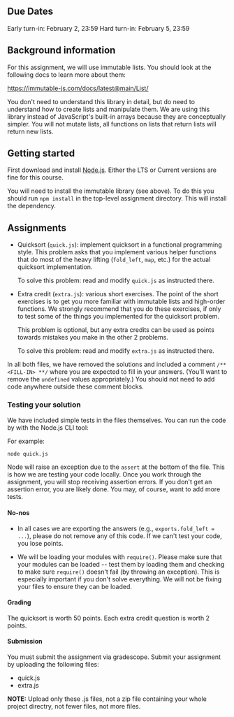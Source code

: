 ## Due Dates

Early turn-in: February 2, 23:59
Hard turn-in: February 5, 23:59

## Background information

For this assignment, we will use immutable lists. You should look at the
following docs to learn more about them:

https://immutable-js.com/docs/latest@main/List/

You don't need to understand this library in detail, but do need to understand
how to create lists and manipulate them. We are using this library instead of
JavaScript's built-in arrays because they are conceptually simpler. You will
not mutate lists, all functions on lists that return lists will return new
lists.

## Getting started

First download and install [Node.js](https://nodejs.org/en/). 
Either the LTS or Current versions are fine for this course.

You will need to install the immutable library (see above). To do this you
should run `npm install` in the top-level assignment directory. This will
install the dependency.

## Assignments

- Quicksort (`quick.js`): implement quicksort in a functional programming
  style. This problem asks that you implement various helper functions
  that do most of the heavy lifting (`fold_left`, `map`, etc.) for the actual
  quicksort implementation.

  To solve this problem: read and modify `quick.js` as instructed there.

- Extra credit (`extra.js`): various short exercises.  The point of the short
  exercises is to get you more familiar with immutable lists and high-order
  functions. We strongly recommend that you do these exercises, if only to test
  some of the things you implemented for the quicksort problem.

  This problem is optional, but any extra credits can be used as points towards
  mistakes you make in the other 2 problems.

  To solve this problem: read and modify `extra.js` as instructed there.

In all both files, we have removed the solutions and included a comment `/**
<FILL-IN> **/` where you are expected to fill in your answers. (You'll want to
remove the `undefined` values appropriately.) You should not need to add code
anywhere outside these comment blocks.

### Testing your solution

We have included simple tests in the files themselves. 
You can run the code by with the Node.js CLI tool:

For example:

```bash
node quick.js
```

Node will raise an exception due to the `assert` at the bottom of the file.
This is how we are testing your code locally. Once you work through the
assignment, you will stop receiving assertion errors.
If you don't get an assertion error, you are likely done. You may, of course,
want to add more tests.

#### No-nos

- In all cases we are exporting the answers (e.g., `exports.fold_left = ...`),
  please do not remove any of this code. If we can't test your code, you lose
  points.

- We will be loading your modules with `require()`. Please make sure that your
  modules can be loaded -- test them by loading them and checking to make sure
  `require()` doesn't fail (by throwing an exception). This is especially
  important if you don't solve everything. We will not be fixing your files to
  ensure they can be loaded.

#### Grading

The quicksort is worth 50 points. Each extra credit question is worth 2 points.

#### Submission

You must submit the assignment via gradescope. 
Submit your assignment by uploading the following files:

- quick.js
- extra.js

**NOTE:** Upload only these .js files, not a zip file containing your whole
project directry, not fewer files, not more files.
